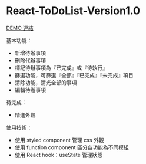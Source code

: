 # React-ToDoList-Version1.0

[DEMO 連結](https://wongyunlam.github.io/react-todo/)

基本功能：
* 新增待辦事項
* 刪除代辦事項
* 標記待辦事項為『已完成』或『待執行』
* 篩選功能，可篩選『全部』『已完成』『未完成』項目
* 清除功能，清光全部的事項
* 編輯待辦事項

待完成：
* 精進外觀

使用技術：
* 使用 styled component 管理 css 外觀
* 使用 function component 區分各功能為不同模組
* 使用 React hook：useState 管理狀態
